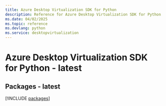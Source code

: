 ```yaml
---
title: Azure Desktop Virtualization SDK for Python
description: Reference for Azure Desktop Virtualization SDK for Python
ms.date: 04/02/2025
ms.topic: reference
ms.devlang: python
ms.service: desktopvirtualization
---
```

# Azure Desktop Virtualization SDK for Python - latest
## Packages - latest
[!INCLUDE [packages](desktop-virtualization-index.md)]